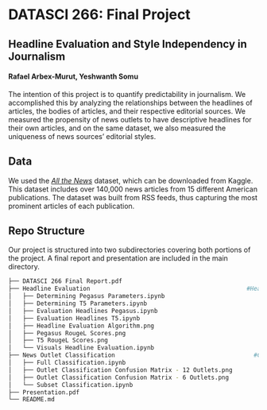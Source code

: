 # DATASCI 266: Final Project

## Headline Evaluation and Style Independency in Journalism
####  Rafael Arbex-Murut, Yeshwanth Somu

The intention of this project is to quantify predictability in journalism. We accomplished this by analyzing the relationships between the headlines of articles, the bodies of articles, and their respective editorial sources. We measured the propensity of news outlets to have descriptive headlines for their own articles, and on the same dataset, we also measured the uniqueness of news sources’ editorial styles.

## Data 

We used the [*All the News*](https://www.kaggle.com/datasets/snapcrack/all-the-news) dataset, which can be downloaded from Kaggle.  This dataset includes over 140,000 news articles from 15 different American publications. The dataset was built from RSS feeds, thus capturing the most prominent articles of each publication.

## Repo Structure

Our project is structured into two subdirectories covering both portions of the project. A final report and presentation are included in the main directory.

```bash
├── DATASCI 266 Final Report.pdf
├── Headline Evaluation                                            #Headline evaluation using T5 and Pegasus. Algorithm and results included as png files
│   ├── Determining Pegasus Parameters.ipynb
│   ├── Determining T5 Parameters.ipynb
│   ├── Evaluation Headlines Pegasus.ipynb
│   ├── Evaluation Headlines T5.ipynb
│   ├── Headline Evaluation Algorithm.png
│   ├── Pegasus RougeL Scores.png
│   ├── T5 RougeL Scores.png
│   └── Visuals Headline Evaluation.ipynb
├── News Outlet Classification                                       #Classification done on full set of 12 news putlets, and subset of 6 news outlets
│   ├── Full Classification.ipynb                                       
│   ├── Outlet Classification Confusion Matrix - 12 Outlets.png
│   ├── Outlet Classification Confusion Matrix - 6 Outlets.png
│   └── Subset Classification.ipynb
├── Presentation.pdf
└── README.md
```
